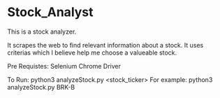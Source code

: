 # Stock_Analyst

This is a stock analyzer.

It scrapes the web to find relevant information about a stock. 
It uses criterias which I believe help me choose a valueable stock.

Pre Requistes:
  Selenium
  Chrome Driver

To Run:
  python3 analyzeStock.py <stock_ticker>
  For example:
    python3 analyzeStock.py BRK-B
